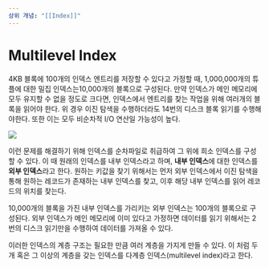 ```yaml
---
상위 개념: "[[Index]]"
---
```

# Multilevel Index
4KB 블록에 100개의 인덱스 엔트리를 저장할 수 있다고 가정할 때, 1,000,000개의 튜플에 대한 밀집 인덱스는10,000개의 블록으로 구성된다. 만약 인덱스가 메인 메모리에 모두 유지할 수 없을 정도로 크다면, 인덱스에서 엔트리를 찾는 작업을 위해 여러개의 블록을 읽어야 한다. 위 경우 이진 탐색을 수행하더라도 14번의 디스크 블록 읽기를 수행해야한다. 또한 이는 모두 비순차적 I/O 연산일 가능성이 높다.

![](https://i.imgur.com/ErD5dwL.png)

이런 문제를 해결하기 위해 인덱스를 순차파일로 취급하여 그 위에 희소 인덱스를 구성할 수 있다. 이 때 원래의 인덱스를 내부 인덱스라고 하며, **내부 인덱스**에 대한 인덱스를 **외부 인덱스**라고 한다. 원하는 키값을 찾기 위해서는 먼저 외부 인덱스에서 이진 탐색을 통해 원하는 레코드가 존재하는 내부 인덱스를 찾고, 이후 해당 내부 인덱스를 읽어 레코드의 위치를 찾는다.

10,000개의 블록을 가진 내부 인덱스를 가리키는 외부 인덱스는 100개의 블록으로 구성된다. 외부 인덱스가 메인 메모리에 이미 있다고 가정하면 데이터를 읽기 위해서는 2번의 디스크 읽기만을 수행하여 데이터를 가져올 수 있다. 

이러한 인덱스의 계층 구조는 필요한 만큼 여러 계층을 가지게 만들 수 있다. 이 처럼 두 개 혹은 그 이상의 계층을 갖는 인덱스를 다계층 인덱스(multilevel index)라고 한다.

